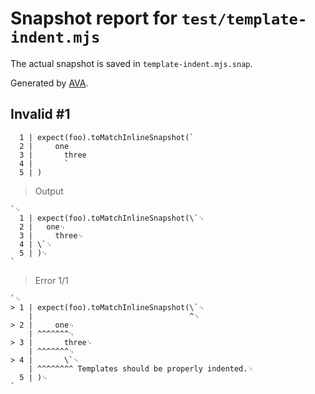 # Snapshot report for `test/template-indent.mjs`

The actual snapshot is saved in `template-indent.mjs.snap`.

Generated by [AVA](https://avajs.dev).

## Invalid #1
      1 | expect(foo).toMatchInlineSnapshot(`
      2 |     one
      3 |       three
      4 |       `
      5 | )

> Output

    `␊
      1 | expect(foo).toMatchInlineSnapshot(\`␊
      2 |   one␊
      3 |     three␊
      4 | \`␊
      5 | )␊
    `

> Error 1/1

    `␊
    > 1 | expect(foo).toMatchInlineSnapshot(\`␊
        |                                   ^␊
    > 2 |     one␊
        | ^^^^^^^␊
    > 3 |       three␊
        | ^^^^^^^␊
    > 4 |       \`␊
        | ^^^^^^^^ Templates should be properly indented.␊
      5 | )␊
    `

